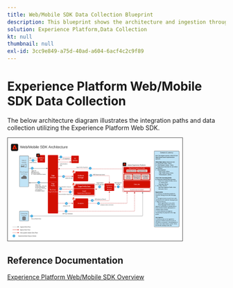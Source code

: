 ```yaml
---
title: Web/Mobile SDK Data Collection Blueprint
description: This blueprint shows the architecture and ingestion through the Experience Platform Web and Mobile SDK
solution: Experience Platform,Data Collection
kt: null
thumbnail: null
exl-id: 3cc9e849-a75d-40ad-a604-6acf4c2c9f89
---
```

# Experience Platform Web/Mobile SDK Data Collection 

The below architecture diagram illustrates the integration paths and data collection utilizing the Experience Platform Web SDK.

<img src="assets/web_sdk_flow.png" alt="Reference architecture for implementation using the Experience Platform Web and Mobile SDK" style="width:80%; border:1px solid #4a4a4a" />

## Reference Documentation

[Experience Platform Web/Mobile SDK Overview](https://experienceleague.adobe.com/docs/experience-platform/edge/home.html?lang=en)
